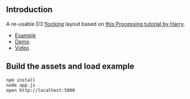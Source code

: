 ## Introduction

A re-usable D3 [flocking](http://www.red3d.com/cwr/boids/) layout based on [this Processing tutorial by Harry](http://harry.me/2011/02/17/neat-algorithms---flocking).

* [Example](https://github.com/shuw/flock/blob/master/assets/js/example.coffee)
* [Demo](http://shuw.github.com/)
* [Video](http://www.youtube.com/v/XghaIxp7jIw&list?autoplay=1)


## Build the assets and load example

    npm install
    node app.js
    open http://localhost:5000